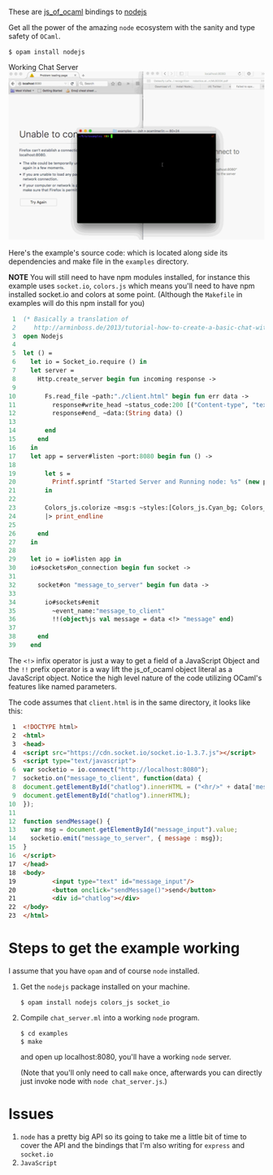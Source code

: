 These are [js\_of\_ocaml](https://github.com/ocsigen/js_of_ocaml) bindings to [nodejs](https://github.com/nodejs/node)

Get all the power of the amazing `node` ecosystem with the sanity and
type safety of `OCaml`.

```shell
$ opam install nodejs
```

Working Chat Server
![img](./node_server_working.gif)

Here's the example's source code: which is located along side its
dependencies and make file in the `examples` directory.

**NOTE** You will still need to have npm modules installed, for instance
this example uses `socket.io`, `colors.js` which means you'll need to
have npm installed socket.io and colors at some point. (Although the
`Makefile` in examples will do this npm install for you)

```ocaml
 1  (* Basically a translation of
 2     http://arminboss.de/2013/tutorial-how-to-create-a-basic-chat-with-node-js/ *)
 3  open Nodejs
 4  
 5  let () =
 6    let io = Socket_io.require () in
 7    let server =
 8      Http.create_server begin fun incoming response ->
 9  
10        Fs.read_file ~path:"./client.html" begin fun err data ->
11          response#write_head ~status_code:200 [("Content-type", "text/html")];
12          response#end_ ~data:(String data) ()
13  
14        end
15      end
16    in
17    let app = server#listen ~port:8080 begin fun () ->
18  
19        let s =
20          Printf.sprintf "Started Server and Running node: %s" (new process#version)
21        in
22  
23        Colors_js.colorize ~msg:s ~styles:[Colors_js.Cyan_bg; Colors_js.Inverse] []
24        |> print_endline
25  
26      end
27    in
28  
29    let io = io#listen app in
30    io#sockets#on_connection begin fun socket ->
31  
32      socket#on "message_to_server" begin fun data ->
33  
34        io#sockets#emit
35          ~event_name:"message_to_client"
36          !!(object%js val message = data <!> "message" end)
37  
38      end
39    end
```

The `<!>` infix operator is just a way to get a field of a JavaScript
Object and the `!!` prefix operator is a way lift the js\_of\_ocaml
object literal as a JavaScript object. Notice the high level nature of
the code utilizing OCaml's features like named parameters.

The code assumes that `client.html` is in the same directory, it looks
like this:

```html
 1  <!DOCTYPE html>
 2  <html>
 3  <head>
 4  <script src="https://cdn.socket.io/socket.io-1.3.7.js"></script>
 5  <script type="text/javascript">
 6  var socketio = io.connect("http://localhost:8080");
 7  socketio.on("message_to_client", function(data) {
 8  document.getElementById("chatlog").innerHTML = ("<hr/>" + data['message'] +
 9  document.getElementById("chatlog").innerHTML);
10  });
11  
12  function sendMessage() {
13    var msg = document.getElementById("message_input").value;
14    socketio.emit("message_to_server", { message : msg});
15  }
16  </script>
17  </head>
18  <body>
19          <input type="text" id="message_input"/>
20          <button onclick="sendMessage()">send</button>
21          <div id="chatlog"></div>
22  </body>
23  </html>
```

# Steps to get the example working

I assume that you have `opam` and of course `node`
installed.

1.  Get the `nodejs` package installed on your machine.
    
    ```shell
    $ opam install nodejs colors_js socket_io
    ```

2.  Compile `chat_server.ml` into a working `node` program.
    
    ```shell
    $ cd examples
    $ make
    ```
    
    and open up localhost:8080, you'll have a working `node` server.
    
    (Note that you'll only need to call `make` once, afterwards you can
    directly just invoke node with `node chat_server.js`.)

# Issues

1.  `node` has a pretty big API so its going to take me a little bit of
    time to cover the API and the bindings that I'm also writing for
    `express` and `socket.io`
2.  `JavaScript`
